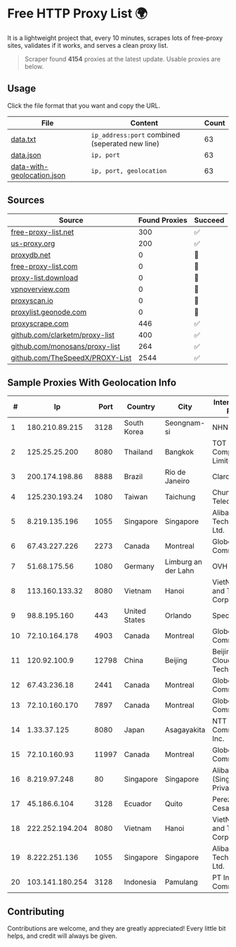 
# Free HTTP Proxy List 🌍

It is a lightweight project that, every 10 minutes, scrapes lots of free-proxy sites, validates if it works, and serves a clean proxy list.


> Scraper found **4154** proxies at the latest update. Usable proxies are below.

## Usage

Click the file format that you want and copy the URL.


|File|Content|Count|
|----|-------|-----|
|[data.txt](https://raw.githubusercontent.com/themiralay/Proxy-List-World/master/data.txt)|`ip_address:port` combined (seperated new line)|63|
|[data.json](https://raw.githubusercontent.com/themiralay/Proxy-List-World/master/data.json)|`ip, port`|63|
|[data-with-geolocation.json](https://raw.githubusercontent.com/themiralay/Proxy-List-World/master/data-with-geolocation.json)|`ip, port, geolocation`|63|

## Sources

|Source|Found Proxies|Succeed|
|------|-------------|-------|
|[free-proxy-list.net](https://free-proxy-list.net)|300|✅|
|[us-proxy.org](https://www.us-proxy.org)|200|✅|
|[proxydb.net](http://proxydb.net)|0|🚫|
|[free-proxy-list.com](https://free-proxy-list.com/?page=&port=&type%5B%5D=http&type%5B%5D=https&up_time=0&search=Search)|0|🚫|
|[proxy-list.download](https://www.proxy-list.download/HTTP)|0|🚫|
|[vpnoverview.com](https://vpnoverview.com/privacy/anonymous-browsing/free-proxy-servers)|0|🚫|
|[proxyscan.io](https://www.proxyscan.io)|0|🚫|
|[proxylist.geonode.com](https://proxylist.geonode.com/api/proxy-list?limit=300&page=1&sort_by=lastChecked&sort_type=desc&protocols=http,https)|0|🚫|
|[proxyscrape.com](https://api.proxyscrape.com/v2/?request=displayproxies&protocol=http&timeout=10000&country=all&ssl=all&anonymity=all)|446|✅|
|[github.com/clarketm/proxy-list](https://raw.githubusercontent.com/clarketm/proxy-list/master/proxy-list-raw.txt)|400|✅|
|[github.com/monosans/proxy-list](https://raw.githubusercontent.com/monosans/proxy-list/main/proxies/http.txt)|264|✅|
|[github.com/TheSpeedX/PROXY-List](https://raw.githubusercontent.com/TheSpeedX/PROXY-List/master/http.txt)|2544|✅|


## Sample Proxies With Geolocation Info

|#|Ip|Port|Country|City|Internet Service Provider|
|-|--|----|-------|----|-------------------------|
|1|180.210.89.215|3128|South Korea|Seongnam-si|NHNCLOUD|
|2|125.25.25.200|8080|Thailand|Bangkok|TOT Public Company Limited|
|3|200.174.198.86|8888|Brazil|Rio de Janeiro|Claro S.A|
|4|125.230.193.24|1080|Taiwan|Taichung|Chunghwa Telecom Co., Ltd.|
|5|8.219.135.196|1055|Singapore|Singapore|Alibaba (US) Technology Co., Ltd.|
|6|67.43.227.226|2273|Canada|Montreal|GloboTech Communications|
|7|51.68.175.56|1080|Germany|Limburg an der Lahn|OVH SAS|
|8|113.160.133.32|8080|Vietnam|Hanoi|VietNam Post and Telecom Corporation|
|9|98.8.195.160|443|United States|Orlando|Spectrum|
|10|72.10.164.178|4903|Canada|Montreal|GloboTech Communications|
|11|120.92.100.9|12798|China|Beijing|Beijing Kingsoft Cloud Internet Technology Co|
|12|67.43.236.18|2441|Canada|Montreal|GloboTech Communications|
|13|72.10.160.170|7897|Canada|Montreal|GloboTech Communications|
|14|1.33.37.125|8080|Japan|Asagayakita|NTT PC Communications, Inc.|
|15|72.10.160.93|11997|Canada|Montreal|GloboTech Communications|
|16|8.219.97.248|80|Singapore|Singapore|Alibaba Cloud (Singapore) Private Limited|
|17|45.186.6.104|3128|Ecuador|Quito|Perez Tito Julio Cesar|
|18|222.252.194.204|8080|Vietnam|Hanoi|VietNam Post and Telecom Corporation|
|19|8.222.251.136|1055|Singapore|Singapore|Alibaba (US) Technology Co., Ltd.|
|20|103.141.180.254|3128|Indonesia|Pamulang|PT Indonesia Comnets Plus|



## Contributing

Contributions are welcome, and they are greatly appreciated! Every
little bit helps, and credit will always be given.

